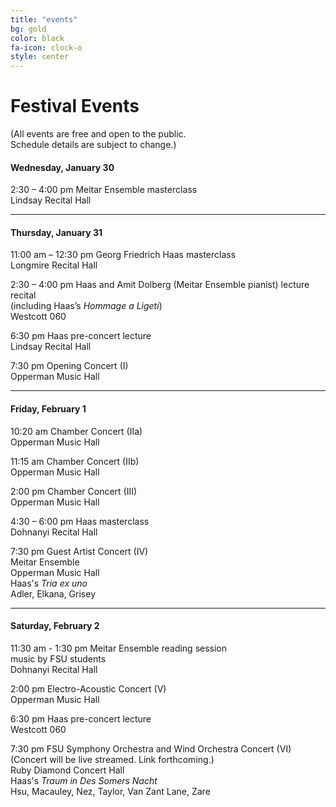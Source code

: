 ```yaml
---
title: "events"
bg: gold
color: black
fa-icon: clock-o
style: center
---
```

# Festival Events
(All events are free and open to the public.<br>Schedule details are subject to change.)

#### Wednesday, January 30
2:30 – 4:00 pm Meitar Ensemble masterclass<br />
Lindsay Recital Hall

---------------------------------------

#### Thursday, January 31
11:00 am – 12:30 pm Georg Friedrich Haas masterclass<br />
Longmire Recital Hall

2:30 – 4:00 pm Haas and Amit Dolberg (Meitar Ensemble pianist) lecture recital  
(including Haas’s *Hommage a Ligeti*)  
Westcott 060

6:30 pm Haas pre-concert lecture  
Lindsay Recital Hall

7:30 pm Opening Concert (I)  
Opperman Music Hall  
<!--
Andriessen’s *Garden of Eros*<br />
Choi, Kubík, McFerron, Nez, Primosch<br />
with Eppes Quartet, Phyllis Pancella, Hui-Ting Yang, Klaudia Szlachta
-->

---------------------------------------

#### Friday, February 1
10:20 am Chamber Concert (IIa)  
Opperman Music Hall  
<!--
Cheung, Conklin, Kramer, Spotts
-->

11:15 am Chamber Concert (IIb)  
Opperman Music Hall  
<!--
Barkley, Chua, Taylor
-->

2:00 pm Chamber Concert (III)  
Opperman Music Hall  
<!--
Andriessen, Benadon, Demos, Kilstofte, Navarro, Štochl
-->

4:30 – 6:00 pm Haas masterclass  
Dohnanyi Recital Hall

7:30 pm Guest Artist Concert (IV)  
Meitar Ensemble  
Opperman Music Hall  
Haas's *Tria ex uno*  
Adler, Elkana, Grisey
 
---------------------------------------

#### Saturday, February 2
11:30 am - 1:30 pm
Meitar Ensemble reading session  
music by FSU students  
Dohnanyi Recital Hall

2:00 pm Electro-Acoustic Concert (V)  
Opperman Music Hall  
<!--
Broening, Callender, Lillios, Koonce, Thompson
-->

6:30 pm Haas pre-concert lecture  
Westcott 060

7:30 pm FSU Symphony Orchestra and Wind Orchestra Concert (VI)  
(Concert will be live streamed. Link forthcoming.)  
Ruby Diamond Concert Hall  
Haas's *Traum in Des Somers Nacht*  
Hsu, Macauley, Nez, Taylor, Van Zant Lane, Zare



